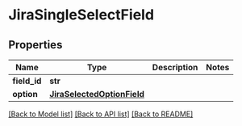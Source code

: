 # JiraSingleSelectField

## Properties
Name | Type | Description | Notes
------------ | ------------- | ------------- | -------------
**field_id** | **str** |  | 
**option** | [**JiraSelectedOptionField**](JiraSelectedOptionField.md) |  | 

[[Back to Model list]](../README.md#documentation-for-models) [[Back to API list]](../README.md#documentation-for-api-endpoints) [[Back to README]](../README.md)

